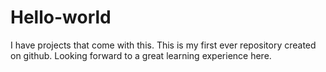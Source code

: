 # Hello-world
I have projects that come with this.
This is my first ever repository created on github. Looking forward to a great learning experience here.
